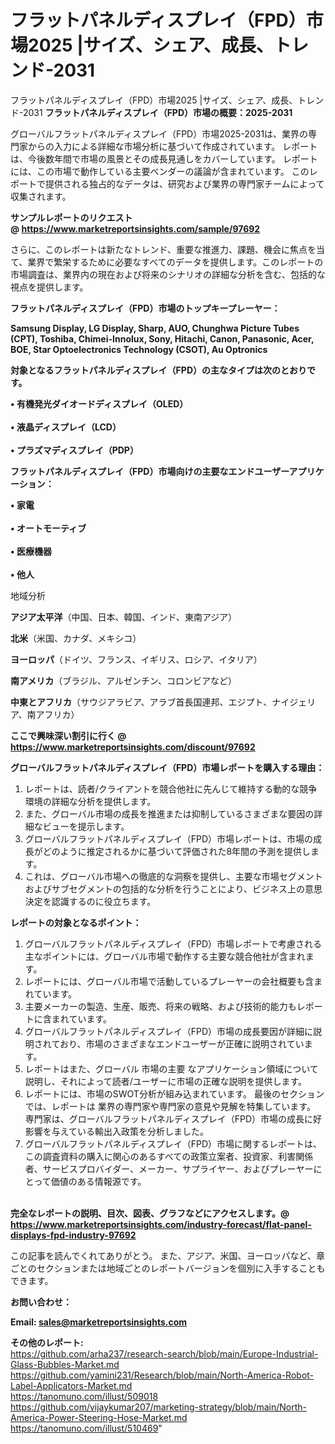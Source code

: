 # フラットパネルディスプレイ（FPD）市場2025 |サイズ、シェア、成長、トレンド-2031
 フラットパネルディスプレイ（FPD）市場2025 |サイズ、シェア、成長、トレンド-2031
<strong><b>フラットパネルディスプレイ（FPD）市場の概要：2025-2031</b></strong>

グローバルフラットパネルディスプレイ（FPD）市場2025-2031は、業界の専門家からの入力による詳細な市場分析に基づいて作成されています。 レポートは、今後数年間で市場の風景とその成長見通しをカバーしています。 レポートには、この市場で動作している主要ベンダーの議論が含まれています。 このレポートで提供される独占的なデータは、研究および業界の専門家チームによって収集されます。

<strong>サンプルレポートのリクエスト @ <a href=https://www.marketreportsinsights.com/sample/97692>https://www.marketreportsinsights.com/sample/97692</a></strong>

さらに、このレポートは新たなトレンド、重要な推進力、課題、機会に焦点を当て、業界で繁栄するために必要なすべてのデータを提供します。このレポートの市場調査は、業界内の現在および将来のシナリオの詳細な分析を含む、包括的な視点を提供します。

<strong>フラットパネルディスプレイ（FPD）市場のトップキープレーヤー：</strong>

<strong>Samsung Display, LG Display, Sharp, AUO, Chunghwa Picture Tubes (CPT), Toshiba, Chimei-Innolux, Sony, Hitachi, Canon, Panasonic, Acer, BOE, Star Optoelectronics Technology (CSOT), Au Optronics</strong>

<strong><b>対象となるフラットパネルディスプレイ（FPD）の主なタイプは次のとおりです。</b></strong>

<strong>• 有機発光ダイオードディスプレイ（OLED）<br><br>• 液晶ディスプレイ（LCD）<br><br>• プラズマディスプレイ（PDP）</strong>

<strong><b>フラットパネルディスプレイ（FPD）市場向けの主要なエンドユーザーアプリケーション：</b></strong>

<strong>• 家電<br><br>• オートモーティブ<br><br>• 医療機器<br><br>• 他人</strong>

 地域分析

<strong><b>アジア太平洋</b></strong>（中国、日本、韓国、インド、東南アジア）

<strong><b>北米</b></strong>（米国、カナダ、メキシコ）

<strong><b>ヨーロッパ</b></strong>（ドイツ、フランス、イギリス、ロシア、イタリア）

<strong><b>南アメリカ</b></strong>（ブラジル、アルゼンチン、コロンビアなど）

<strong><b>中東とアフリカ</b></strong>（サウジアラビア、アラブ首長国連邦、エジプト、ナイジェリア、南アフリカ）

<strong>ここで興味深い割引に行く @ <a href=https://www.marketreportsinsights.com/discount/97692>https://www.marketreportsinsights.com/discount/97692</a></strong>

<strong><b>グローバルフラットパネルディスプレイ（FPD）市場レポートを購入する理由：</b></strong>
<ol>
  <li>レポートは、読者/クライアントを競合他社に先んじて維持する動的な競争環境の詳細な分析を提供します。</li>
  <li>また、グローバル市場の成長を推進または抑制しているさまざまな要因の詳細なビューを提示します。</li>
  <li>グローバルフラットパネルディスプレイ（FPD）市場レポートは、市場の成長がどのように推定されるかに基づいて評価された8年間の予測を提供します。</li>
  <li>これは、グローバル市場への徹底的な洞察を提供し、主要な市場セグメントおよびサブセグメントの包括的な分析を行うことにより、ビジネス上の意思決定を認識するのに役立ちます。</li>
</ol>
<strong><b>レポートの対象となるポイント：</b></strong>
<ol>
  <li>グローバルフラットパネルディスプレイ（FPD）市場レポートで考慮される主なポイントには、グローバル市場で動作する主要な競合他社が含まれます。</li>
  <li>レポートには、グローバル市場で活動しているプレーヤーの会社概要も含まれています。</li>
  <li>主要メーカーの製造、生産、販売、将来の戦略、および技術的能力もレポートに含まれています。</li>
  <li>グローバルフラットパネルディスプレイ（FPD）市場の成長要因が詳細に説明されており、市場のさまざまなエンドユーザーが正確に説明されています。</li>
  <li>レポートはまた、グローバル 市場の主要 なアプリケーション領域について説明し、それによって読者/ユーザーに市場の正確な説明を提供します。</li>
  <li>レポートには、市場のSWOT分析が組み込まれています。 最後のセクションでは、レポートは 業界の専門家や専門家の意見や見解を特集しています。 専門家は、グローバルフラットパネルディスプレイ（FPD）市場の成長に好影響を与えている輸出入政策を分析しました。</li>
  <li>グローバルフラットパネルディスプレイ（FPD）市場に関するレポートは、この調査資料の購入に関心のあるすべての政策立案者、投資家、利害関係者、サービスプロバイダー、メーカー、サプライヤー、およびプレーヤーにとって価値のある情報源です。</li>
</ol><br>
<strong>完全なレポートの説明、目次、図表、グラフなどにアクセスします。@ <a href=https://www.marketreportsinsights.com/industry-forecast/flat-panel-displays-fpd-industry-97692>https://www.marketreportsinsights.com/industry-forecast/flat-panel-displays-fpd-industry-97692</a></strong>

この記事を読んでくれてありがとう。 また、アジア、米国、ヨーロッパなど、章ごとのセクションまたは地域ごとのレポートバージョンを個別に入手することもできます。

<strong><b>お問い合わせ：</b></strong>

<strong>Email: </strong><a href=mailto:sales@marketreportsinsights.com><strong>sales@marketreportsinsights.com</strong></a>

<strong>その他のレポート:</strong>
<br>
<a href=https://github.com/arha237/research-search/blob/main/Europe-Industrial-Glass-Bubbles-Market.md>https://github.com/arha237/research-search/blob/main/Europe-Industrial-Glass-Bubbles-Market.md</a>
<br>
<a href=https://github.com/yamini231/Research/blob/main/North-America-Robot-Label-Applicators-Market.md>https://github.com/yamini231/Research/blob/main/North-America-Robot-Label-Applicators-Market.md</a>
<br>
<a href=https://tanomuno.com/illust/509018>https://tanomuno.com/illust/509018</a>
<br>
<a href=https://github.com/vijaykumar207/marketing-strategy/blob/main/North-America-Power-Steering-Hose-Market.md>https://github.com/vijaykumar207/marketing-strategy/blob/main/North-America-Power-Steering-Hose-Market.md</a>
<br>
<a href=https://tanomuno.com/illust/510469>https://tanomuno.com/illust/510469</a>"
